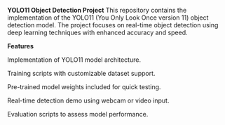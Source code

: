 **YOLO11 Object Detection Project**
This repository contains the implementation of the YOLO11 (You Only Look Once version 11) object detection model. The project focuses on real-time object detection using deep learning techniques with enhanced accuracy and speed.

**Features**

Implementation of YOLO11 model architecture.

Training scripts with customizable dataset support.

Pre-trained model weights included for quick testing.

Real-time detection demo using webcam or video input.

Evaluation scripts to assess model performance.
 
